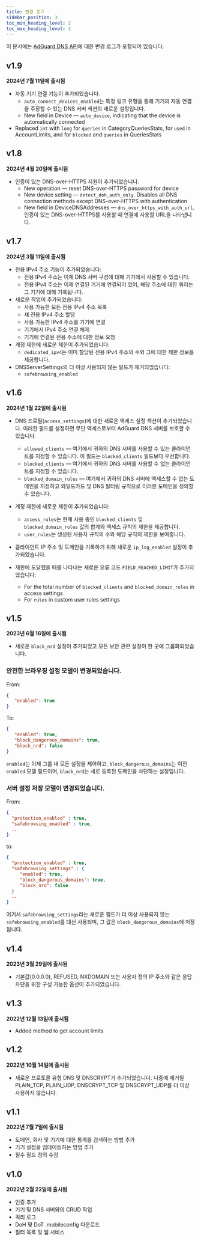 ```yaml
---
title: 변경 로그
sidebar_position: 3
toc_min_heading_level: 2
toc_max_heading_level: 3
---
```


<!--
    Changelog is from here:
    https://api.adguard-dns.io/static/api/CHANGELOG.md
-->

이 문서에는 [AdGuard DNS API](private-dns/api/overview.md)에 대한 변경 로그가 포함되어 있습니다.

## v1.9

**2024년 7월 11일에 출시됨**

- 자동 기기 연결 기능이 추가되었습니다.
  - `auto_connect_devices_enabled`는 특정 링크 유형을 통해 기기의 자동 연결을 주장할 수 있는 DNS 서버 섹션의 새로운 설정입니다.
  - New field in Device — `auto_device`, indicating that the device is automatically connected
- Replaced `int` with `long` for `queries` in CategoryQueriesStats, for `used` in AccountLimits, and for `blocked` and `queries` in QueriesStats

## v1.8

**2024년 4월 20일에 출시됨**

- 인증이 있는 DNS-over-HTTPS 지원이 추가되었습니다.
  - New operation — reset DNS-over-HTTPS password for device
  - New device setting — `detect_doh_auth_only`. Disables all DNS connection methods except DNS-over-HTTPS with authentication
  - New field in DeviceDNSAddresses — `dns_over_https_with_auth_url`. 인증이 있는 DNS-over-HTTPS를 사용할 때 연결에 사용할 URL을 나타냅니다.

## v1.7

**2024년 3월 11일에 출시됨**

- 전용 IPv4 주소 기능이 추가되었습니다:
  - 전용 IPv4 주소는 이제 DNS 서버 구성에 대해 기기에서 사용할 수 있습니다.
  - 전용 IPv4 주소는 이제 연결된 기기에 연결되어 있어, 해당 주소에 대한 쿼리는 그 기기에 대해 기록됩니다.
- 새로운 작업이 추가되었습니다:
  - 사용 가능한 모든 전용 IPv4 주소 목록
  - 새 전용 IPv4 주소 할당
  - 사용 가능한 IPv4 주소를 기기에 연결
  - 기기에서 IPv4 주소 연결 해제
  - 기기에 연결된 전용 주소에 대한 정보 요청
- 계정 제한에 새로운 제한이 추가되었습니다:
  - `dedicated_ipv4`는 이미 할당된 전용 IPv4 주소의 수와 그에 대한 제한 정보를 제공합니다.
- DNSServerSettings의 더 이상 사용되지 않는 필드가 제거되었습니다:
  - `safebrowsing_enabled`

## v1.6

**2024년 1월 22일에 출시됨**

- DNS 프로필(`access_settings`)에 대한 새로운 액세스 설정 섹션이 추가되었습니다. 이러한 필드를 설정하면 무단 액세스로부터 AdGuard DNS 서버를 보호할 수 있습니다.

  - `allowed_clients` — 여기에서 귀하의 DNS 서버를 사용할 수 있는 클라이언트를 지정할 수 있습니다. 이 필드는 `blocked_clients` 필드보다 우선합니다.
  - `blocked_clients` — 여기에서 귀하의 DNS 서버를 사용할 수 없는 클라이언트를 지정할 수 있습니다.
  - `blocked_domain_rules` — 여기에서 귀하의 DNS 서버에 액세스할 수 없는 도메인을 지정하고 와일드카드 및 DNS 필터링 규칙으로 이러한 도메인을 정의할 수 있습니다.

- 계정 제한에 새로운 제한이 추가되었습니다:

  - `access_rules`는 현재 사용 중인 `blocked_clients` 및 `blocked_domain_rules` 값의 합계와 액세스 규칙의 제한을 제공합니다.
  - `user_rules`는 생성된 사용자 규칙의 수와 해당 규칙의 제한을 보여줍니다.

- 클라이언트 IP 주소 및 도메인을 기록하기 위해 새로운 `ip_log_enabled` 설정이 추가되었습니다.

- 제한에 도달했을 때를 나타내는 새로운 오류 코드 `FIELD_REACHED_LIMIT`가 추가되었습니다:

  - For the total number of `blocked_clients` and `blocked_domain_rules` in access settings
  - For `rules` in custom user rules settings

## v1.5

**2023년 6월 16일에 출시됨**

- 새로운 `block_nrd` 설정이 추가되었고 모든 보안 관련 설정이 한 곳에 그룹화되었습니다.

### 안전한 브라우징 설정 모델이 변경되었습니다.

From:

```json
{
   "enabled": true
}
```

To:

```json
{
   "enabled": true,
   "block_dangerous_domains": true,
   "block_nrd": false
}
```

`enabled`는 이제 그룹 내 모든 설정을 제어하고, `block_dangerous_domains`는 이전 `enabled` 모델 필드이며, `block_nrd`는 새로 등록된 도메인을 차단하는 설정입니다.

### 서버 설정 저장 모델이 변경되었습니다.

From:

```json
{
  "protection_enabled" : true,
  "safebrowsing_enabled" : true,
  ..
}
```

to:

```json
{
  "protection_enabled" : true,
  "safebrowsing_settings" : {
     "enabled": true,
     "block_dangerous_domains": true,
     "block_nrd": false
  }
  ..
}
```

여기서 `safebrowsing_settings`라는 새로운 필드가 더 이상 사용되지 않는 `safebrowsing_enabled`를 대신 사용되며, 그 값은 `block_dangerous_domains`에 저장됩니다.

## v1.4

**2023년 3월 29일에 출시됨**

- 기본값(0.0.0.0), REFUSED, NXDOMAIN 또는 사용자 정의 IP 주소와 같은 응답 차단을 위한 구성 가능한 옵션이 추가되었습니다.

## v1.3

**2022년 12월 13일에 출시됨**

- Added method to get account limits

## v1.2

**2022년 10월 14일에 출시됨**

- 새로운 프로토콜 유형 DNS 및 DNSCRYPT가 추가되었습니다. 나중에 제거될 PLAIN_TCP, PLAIN_UDP, DNSCRYPT_TCP 및 DNSCRYPT_UDP를 더 이상 사용하지 않습니다.

## v1.1

**2022년 7월 7일에 출시됨**

- 도메인, 회사 및 기기에 대한 통계를 검색하는 방법 추가
- 기기 설정을 업데이트하는 방법 추가
- 필수 필드 정의 수정

## v1.0

**2022년 2월 22일에 출시됨**

- 인증 추가
- 기기 및 DNS 서버와의 CRUD 작업
- 쿼리 로그
- DoH 및 DoT .mobileconfig 다운로드
- 필터 목록 및 웹 서비스
